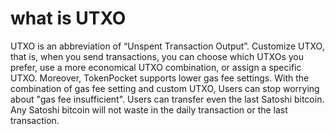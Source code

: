 # what is UTXO

UTXO is an abbreviation of “Unspent Transaction Output”. Customize UTXO, that is, when you send transactions, you can choose which UTXOs you prefer, use a more economical UTXO combination, or assign a specific UTXO. Moreover, TokenPocket supports lower gas fee settings. With the combination of gas fee setting and custom UTXO, Users can stop worrying about "gas fee insufficient". Users can transfer even the last Satoshi bitcoin. Any Satoshi bitcoin will not waste in the daily transaction or the last transaction.
